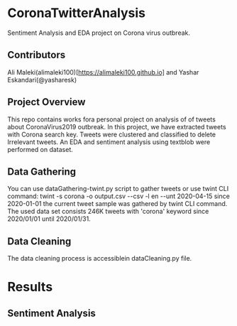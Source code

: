 # CoronaTwitterAnalysis
Sentiment Analysis and EDA project on Corona virus outbreak.
## Contributors
Ali Maleki(alimaleki100)[https://alimaleki100.github.io] and Yashar Eskandari(@yasharesk)

## Project Overview
This repo contains works fora personal project on analysis of of tweets about CoronaVirus2019 outbreak.
In this project, we have extracted tweets with Corona search key.
Tweets were clustered and classified to delete Irrelevant tweets.
An EDA and sentiment analysis using textblob were performed on dataset.

## Data Gathering
You can use dataGathering-twint.py script to gather tweets or use twint CLI command:
twint -s corona -o output.csv --csv -l en --unt 2020-04-15 since 2020-01-01
the current tweet sample was gathered by twint CLI command.
The used data set consists 246K tweets with 'corona' keyword since 2020/01/01 until 2020/01/31.

## Data Cleaning
The data cleaning process is accessiblein dataCleaning.py file.

# Results
## Sentiment Analysis









